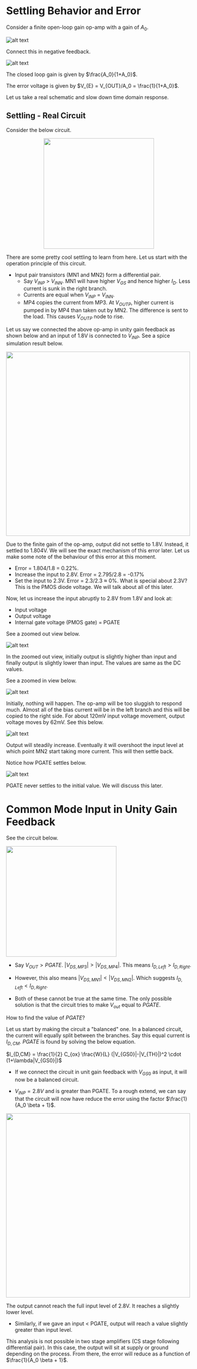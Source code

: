 # Settling Behavior and Error

Consider a finite open-loop gain op-amp with a gain of $A_0$.

![alt text](images/20253003_082400_Finite_Gain_Op_Amp.svg)

Connect this in negative feedback.

![alt text](images/20253003_091200_UG_Feedback.svg)

The closed loop gain is given by $\frac{A_0}{1+A_0}$.

The error voltage is given by $V_{E} = V_{OUT}/A_0 = \frac{1}{1+A_0}$.

Let us take a real schematic and slow down time domain response.

## Settling - Real Circuit

Consider the below circuit.

<p style="text-align:center;"><img src=images/20253003_093000_Real_Circuit.svg width=300>

There are some pretty cool settling to learn from here. Let us start with the operation principle of this circuit.

* Input pair transistors (MN1 and MN2) form a differential pair.  
    * Say $V_{INP}$ > $V_{INN}$. MN1 will have higher $V_{GS}$ and hence higher $I_D$. Less current is sunk in the right branch.
    * Currents are equal when $V_{INP}$ = $V_{INN}$.
    * MP4 copies the current from MP3. At $V_{OUTP}$, higher current is pumped in by MP4 than taken out by MN2. The difference is sent to the load. This causes $V_{OUTP}$ node to rise.

Let us say we connected the above op-amp in unity gain feedback as shown below and an input of 1.8V is connected to $V_{INP}$. See a spice simulation result below.

<img src=images/20253003_220600_Simulation_Unity_Gain.png width=500>

Due to the finite gain of the op-amp, output did not settle to 1.8V. Instead, it settled to 1.804V. We will see the exact mechanism of this error later. Let us make some note of the behaviour of this error at this moment.

* Error = 1.804/1.8 = 0.22%.
* Increase the input to 2.8V. Error = 2.795/2.8 = -0.17%
* Set the input to 2.3V. Error = 2.3/2.3 $\approx$ 0%. What is special about 2.3V? This is the PMOS diode voltage. We will talk about all of this later.

Now, let us increase the input abruptly to 2.8V from 1.8V and look at:
* Input voltage
* Output voltage
* Internal gate voltage (PMOS gate) = PGATE

See a zoomed out view below.

![alt text](images/20253003_223300_Simulation_Unity_Gain.png)

In the zoomed out view, initially output is slightly higher than input and finally output is slightly lower than input. The values are same as the DC values.

See a zoomed in view below.

![alt text](images/20253003_223700_Simulation_Unity_Gain.png)

Initially, nothing will happen. The op-amp will be too sluggish to respond much. Almost all of the bias current will be in the left branch and this will be copied to the right side. For about 120mV input voltage movement, output voltage moves by 62mV. See this below.

![alt text](images/20253003_224400_Voltage_Movement.png)

Output will steadily increase. Eventually it will overshoot the input level at which point MN2 start taking more current. This will then settle back.

Notice how PGATE settles below.

![alt text](images/20253003_225000_PGATE.png)

PGATE never settles to the initial value. We will discuss this later.

# Common Mode Input in Unity Gain Feedback

See the circuit below.

<img src=images/20253103_145200_Real_Circuit_PGATE.svg width=300>

* Say $V_{OUT} > PGATE$. $|V_{DS,MP3}| > |V_{DS,MP4}|$. This means $I_{D,Left} > I_{D,Right}$.

* However, this also means $|V_{DS,MN1}| < |V_{DS,MN2}|$. Which suggests $I_{D,Left} < I_{D,Right}$.

* Both of these cannot be true at the same time. The only possible solution is that the circuit tries to make $V_{out}$ equal to $PGATE$.

How to find the value of $PGATE$?

Let us start by making the circuit a "balanced" one. In a balanced circuit, the current will equally split between the branches. Say this equal current is $I_{D,CM}$. $PGATE$ is found by solving the below equation.

$I_{D,CM} = \frac{1}{2} C_{ox} \frac{W}{L} (|V_{GS0}|-|V_{TH}|)^2 \cdot (1+\lambda|V_{GS0}|)$

* If we connect the circuit in unit gain feedback with $V_{GS0}$ as input, it will now be a balanced circuit.

* $V_{INP} = 2.8V$ and is greater than PGATE. To a rough extend, we can say that the circuit will now have reduce the error using the factor $\frac{1}{A_0 \beta + 1}$.

<img src=images/20253103_144800_2p8V_input.png width=500>

The output cannot reach the full input level of 2.8V. It reaches a slightly lower level.

* Similarly, if we gave an input < PGATE, output will reach a value slightly greater than input level.

This analysis is not possible in two stage amplifiers (CS stage following differential pair). In this case, the output will sit at supply or ground depending on the process. From there, the error will reduce as a function of $\frac{1}{A_0 \beta + 1}$.


